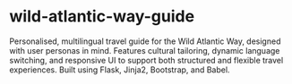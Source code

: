 # wild-atlantic-way-guide
Personalised, multilingual travel guide for the Wild Atlantic Way, designed with user personas in mind. Features cultural tailoring, dynamic language switching, and responsive UI to support both structured and flexible travel experiences. Built using Flask, Jinja2, Bootstrap, and Babel.
